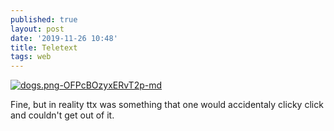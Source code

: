 ```yaml
---
published: true
layout: post
date: '2019-11-26 10:48'
title: Teletext
tags: web 
---
```

[![dogs.png-OFPcBOzyxERvT2p-md](https://images.weserv.nl/?url=https://i.imgur.com/Z6hHQXQ.png)](https://wepresent.wetransfer.com/story/teletext-creative-legacy/)

Fine, but in reality ttx was something that one would accidentaly clicky click and couldn't get out of it.
